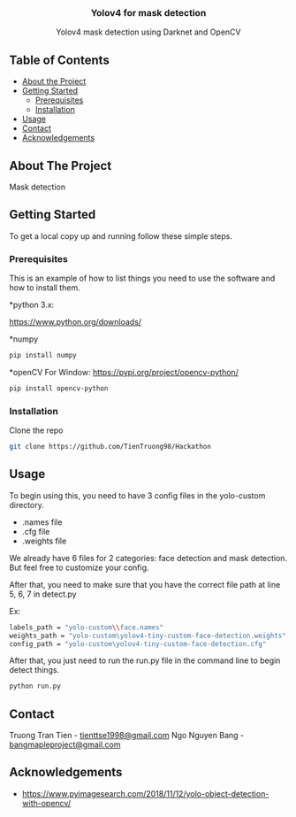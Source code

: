 <br />
<p align="center">
  <h3 align="center">Yolov4 for mask detection</h3>

  <p align="center">
    Yolov4 mask detection using Darknet and OpenCV
  </p>
</p>



<!-- TABLE OF CONTENTS -->
## Table of Contents

* [About the Project](#about-the-project)
* [Getting Started](#getting-started)
  * [Prerequisites](#prerequisites)
  * [Installation](#installation)
* [Usage](#usage)
* [Contact](#contact)
* [Acknowledgements](#acknowledgements)



<!-- ABOUT THE PROJECT -->
## About The Project

Mask detection


<!-- GETTING STARTED -->
## Getting Started

To get a local copy up and running follow these simple steps.

### Prerequisites

This is an example of how to list things you need to use the software and how to install them.

*python 3.x:

https://www.python.org/downloads/

*numpy
```sh
pip install numpy
```
*openCV 
For Window: https://pypi.org/project/opencv-python/
```sh
pip install opencv-python
```

### Installation

Clone the repo
```sh
git clone https://github.com/TienTruong98/Hackathon
```

<!-- USAGE EXAMPLES -->
## Usage

To begin using this, you need to have 3 config files in the yolo-custom directory.

* .names file
* .cfg file
* .weights file

We already have 6 files for 2 categories: face detection and mask detection. 
But feel free to customize your config.

After that, you need to make sure that you have the correct file path at line 5, 6, 7 in detect.py

Ex:
```sh
labels_path = "yolo-custom\\face.names"
weights_path = "yolo-custom\yolov4-tiny-custom-face-detection.weights"
config_path = "yolo-custom\yolov4-tiny-custom-face-detection.cfg"
```
After that, you just need to run the run.py file in the command line to begin detect things.
```sh
python run.py
```

<!-- CONTACT -->
## Contact

Truong Tran Tien - tienttse1998@gmail.com
Ngo Nguyen Bang - bangmapleproject@gmail.com



<!-- ACKNOWLEDGEMENTS -->
## Acknowledgements

* https://www.pyimagesearch.com/2018/11/12/yolo-object-detection-with-opencv/
